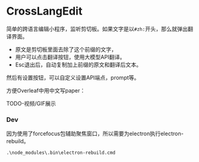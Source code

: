 # CrossLangEdit

简单的跨语言编辑小程序，监听剪切板。如果文字是以`#zh:`开头，那么就弹出翻译界面。
- 原文是剪切板里面去除了这个前缀的文字，
- 用户可以点击翻译按钮，使用大模型API翻译。
- Esc退出后，自动复制加上前缀的原文和翻译后文本。

然后有设置按钮，可以自定义设置API端点，prompt等。

方便Overleaf中用中文写paper：

TODO-视频/GIF展示

### Dev

因为使用了forcefocus包辅助聚焦窗口，所以需要为electron执行electron-rebuild。

```
.\node_modules\.bin\electron-rebuild.cmd
```
